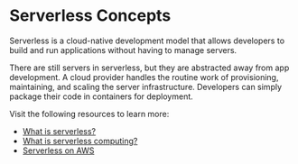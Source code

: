 # Serverless Concepts

Serverless is a cloud-native development model that allows developers to build and run applications without having to manage servers.

There are still servers in serverless, but they are abstracted away from app development. A cloud provider handles the routine work of provisioning, maintaining, and scaling the server infrastructure. Developers can simply package their code in containers for deployment.

Visit the following resources to learn more:

- [What is serverless?](https://www.redhat.com/en/topics/cloud-native-apps/what-is-serverless)
- [What is serverless computing?](https://www.cloudflare.com/learning/serverless/what-is-serverless/)
- [Serverless on AWS](https://aws.amazon.com/serverless/)
